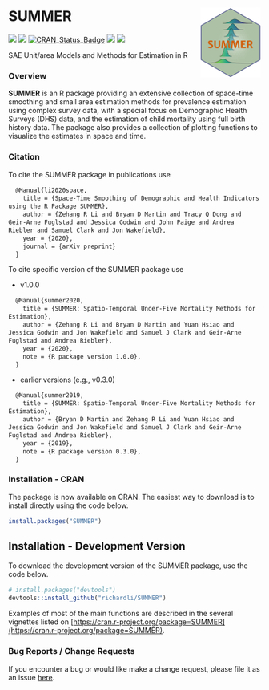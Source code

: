 # SUMMER <img src="man/figures/SUMMER.png" align="right" width="120" />

[![](https://github.com/richardli/SUMMER/actions/workflows/R-CMD-check-inla-stable.yaml/badge.svg)](https://github.com/richardli/SUMMER/actions) [![](https://github.com/richardli/SUMMER/actions/workflows/R-CMD-check-inla-testing.yaml/badge.svg)](https://github.com/richardli/SUMMER/actions) 
[![CRAN\_Status\_Badge](https://www.r-pkg.org/badges/version/SUMMER)](https://cran.r-project.org/package=SUMMER) [![](https://cranlogs.r-pkg.org/badges/SUMMER)](https://cran.r-project.org/package=SUMMER) [![](https://cranlogs.r-pkg.org/badges/grand-total/SUMMER?color=orange)](https://cran.r-project.org/package=SUMMER)

SAE Unit/area Models and Methods for Estimation in R

### Overview

**SUMMER** is an R package providing an extensive collection of space-time smoothing and small area estimation methods for prevalence estimation using complex survey data, with a special focus on Demographic Health Surveys (DHS) data, and the estimation of child mortality using full birth history data. The package also provides a collection of plotting functions to visualize the estimates in space and time.



### Citation

To cite the SUMMER package in publications use
```
  @Manual{li2020space,
    title = {Space-Time Smoothing of Demographic and Health Indicators using the R Package SUMMER},
    author = {Zehang R Li and Bryan D Martin and Tracy Q Dong and Geir-Arne Fuglstad and Jessica Godwin and John Paige and Andrea Riebler and Samuel Clark and Jon Wakefield},
    year = {2020},
    journal = {arXiv preprint}
  }
```

To cite specific version of the SUMMER package use
+ v1.0.0 
```
  @Manual{summer2020,
    title = {SUMMER: Spatio-Temporal Under-Five Mortality Methods for Estimation},
    author = {Zehang R Li and Bryan D Martin and Yuan Hsiao and Jessica Godwin and Jon Wakefield and Samuel J Clark and Geir-Arne Fuglstad and Andrea Riebler},
    year = {2020},
    note = {R package version 1.0.0},
  }
```
+ earlier versions (e.g., v0.3.0)
```
  @Manual{summer2019,
    title = {SUMMER: Spatio-Temporal Under-Five Mortality Methods for Estimation},
    author = {Bryan D Martin and Zehang R Li and Yuan Hsiao and Jessica Godwin and Jon Wakefield and Samuel J Clark and Geir-Arne Fuglstad and Andrea Riebler},
    year = {2019},
    note = {R package version 0.3.0},
  }
```


### Installation - CRAN

The package is now available on CRAN. The easiest way to download is to install directly using the code below.

``` r 
install.packages("SUMMER")
```

## Installation - Development Version

To download the development version of the SUMMER package, use the code below.

``` r
# install.packages("devtools")
devtools::install_github("richardli/SUMMER")
```
 
Examples of most of the main functions are described in the several vignettes listed on [https://cran.r-project.org/package=SUMMER](https://cran.r-project.org/package=SUMMER).

### Bug Reports / Change Requests
If you encounter a bug or would like make a change request, please file it as an issue [here](https://github.com/richardli/SUMMER/issues).


